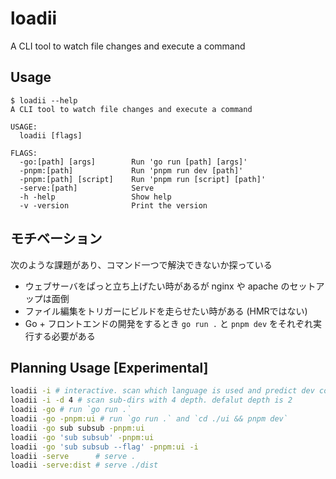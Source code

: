 # loadii
A CLI tool to watch file changes and execute a command

## Usage
```console
$ loadii --help
A CLI tool to watch file changes and execute a command

USAGE:
  loadii [flags]

FLAGS:
  -go:[path] [args]        Run 'go run [path] [args]'
  -pnpm:[path]             Run 'pnpm run dev [path]'
  -pnpm:[path] [script]    Run 'pnpm run [script] [path]'
  -serve:[path]            Serve
  -h -help                 Show help
  -v -version              Print the version
```

## モチベーション
次のような課題があり、コマンド一つで解決できないか探っている
- ウェブサーバをぱっと立ち上げたい時があるが nginx や apache のセットアップは面倒
- ファイル編集をトリガーにビルドを走らせたい時がある (HMRではない)
- Go + フロントエンドの開発をするとき `go run .` と `pnpm dev` をそれぞれ実行する必要がある

## Planning Usage [Experimental]
```bash
loadii -i # interactive. scan which language is used and predict dev command
loadii -i -d 4 # scan sub-dirs with 4 depth. defalut depth is 2
loadii -go # run `go run .`
loadii -go -pnpm:ui # run `go run .` and `cd ./ui && pnpm dev`
loadii -go sub subsub -pnpm:ui
loadii -go 'sub subsub' -pnpm:ui
loadii -go 'sub subsub --flag' -pnpm:ui -i
loadii -serve      # serve .
loadii -serve:dist # serve ./dist
```
